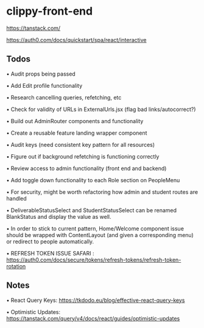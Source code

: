 # clippy-front-end

https://tanstack.com/

https://auth0.com/docs/quickstart/spa/react/interactive


## Todos


• Audit props being passed

• Add Edit profile functionality

• Research cancelling queries, refetching, etc

• Check for validity of URLs in ExternalUrls.jsx (flag bad links/autocorrect?)

• Build out AdminRouter components and functionality

• Create a reusable feature landing wrapper component

• Audit keys (need consistent key pattern for all resources)

• Figure out if background refetching is functioning correctly

• Review access to admin functionality (front end and backend)

• Add toggle down functionality to each Role section on PeopleMenu

• For security, might be worth refactoring how admin and student routes are handled

• DeliverableStatusSelect and StudentStatusSelect can be renamed BlankStatus and display the value as well.

• In order to stick to current pattern, Home/Welcome component issue should be wrapped with ContentLayout (and given a corresponding menu) or redirect to people automatically.

• REFRESH TOKEN ISSUE SAFARI : https://auth0.com/docs/secure/tokens/refresh-tokens/refresh-token-rotation


## Notes

• React Query Keys: https://tkdodo.eu/blog/effective-react-query-keys

• Optimistic Updates: https://tanstack.com/query/v4/docs/react/guides/optimistic-updates